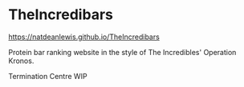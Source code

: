 # TheIncredibars

https://natdeanlewis.github.io/TheIncredibars

Protein bar ranking website in the style of The Incredibles' Operation Kronos.

Termination Centre WIP
